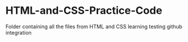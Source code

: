 # HTML-and-CSS-Practice-Code
Folder containing all the files from HTML and CSS learning
testing github integration

